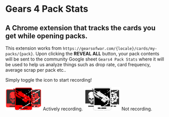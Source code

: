 # Gears 4 Pack Stats
## A Chrome extension that tracks the cards you get while opening packs.

This extension works from ```https://gearsofwar.com/{locale}/cards/my-packs/{pack}```.
Upon clicking the **REVEAL ALL** button, your pack contents will be sent to the community
Google sheet ```Gears4 Pack Stats``` where it will be used to help us analyze things such
as drop rate, card frequency, average scrap per pack etc..

Simply toggle the icon to start recording!

![recording](https://github.com/TheanosLearning/Gears4PackStats/raw/master/images/cards-recording.png) Actively recording.
![not-recording](https://github.com/TheanosLearning/Gears4PackStats/raw/master/images/cards.png) Not recording.
